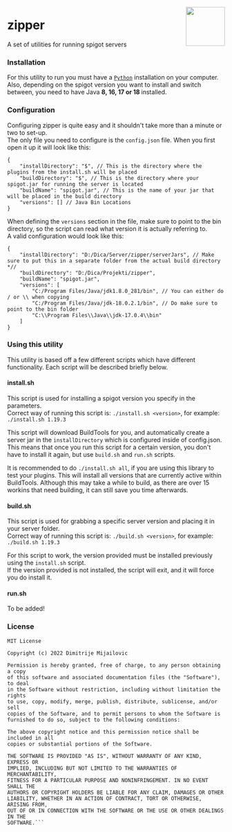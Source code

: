 <img src = "https://imgur.com/a2TE3J4.png" align = "right" height = "90px"></img>
# zipper
A set of utilities for running spigot servers 

### Installation
For this utility to run you must have a [``Python``](https://www.python.org/downloads/) installation on your computer. <br>
Also, depending on the spigot version you want to install and switch between, you need to have Java <b>8, 16, 17 or 18 </b>installed.

### Configuration
Configuring zipper is quite easy and it shouldn't take more than a minute or two to set-up. <br>
The only file you need to configure is the `config.json` file. When you first open it up it will look like this:

```json5
{
	"installDirectory": "$", // This is the directory where the plugins from the install.sh will be placed 
	"buildDirectory": "$", // This is the directory where your spigot.jar for running the server is located
	"buildName": "spigot.jar", // This is the name of your jar that will be placed in the build directory
	"versions": [] // Java Bin Locations 
}
```

When defining the ``versions`` section in the file, make sure to point to the bin directory, so the script can read 
what version it is actually referring to. <br>
A valid configuration would look like this:

```json5
{
	"installDirectory": "D:/Dica/Server/zipper/serverJars", // Make sure to put this in a separate folder from the actual build directory *//
	"buildDirectory": "D:/Dica/Projekti/zipper",
	"buildName": "spigot.jar",
	"versions": [
		"C:/Program Files/Java/jdk1.8.0_281/bin", // You can either do / or \\ when copying
		"C:/Program Files/Java/jdk-18.0.2.1/bin", // Do make sure to point to the bin folder
		"C:\\Program Files\\Java\\jdk-17.0.4\\bin"
	]
}
```

### Using this utility
This utility is based off a few different scripts which have different functionality. Each script will be described briefly below.

#### install.sh
This script is used for installing a spigot version you specify in the parameters. <br>
Correct way of running this script is: ``./install.sh <version>``, for example: ``./install.sh 1.19.3``

This script will download BuildTools for you, and automatically create a server jar in the ``installDirectory`` which is configured inside of config.json.
This means that once you run this script for a certain version, you don't have to install it again, but use ``build.sh`` and ``run.sh`` scripts.

It is recommended to do ``./install.sh all``, if you are using this library to test your plugins. This will install all versions that are currently active within BuildTools. Although this may take a while to build,
as there are over 15 workins that need building, it can still save you time afterwards.

#### build.sh
This script is used for grabbing a specific server version and placing it in your server folder. <br>
Correct way of running this script is: ``./build.sh <version>``, for example: ``./build.sh 1.19.3``

For this script to work, the version provided must be installed previously using the ``install.sh`` script. <br>
If the version provided is not installed, the script will exit, and it will force you do install it.

#### run.sh
To be added!


### License
```
MIT License

Copyright (c) 2022 Dimitrije Mijailovic

Permission is hereby granted, free of charge, to any person obtaining a copy
of this software and associated documentation files (the "Software"), to deal
in the Software without restriction, including without limitation the rights
to use, copy, modify, merge, publish, distribute, sublicense, and/or sell
copies of the Software, and to permit persons to whom the Software is
furnished to do so, subject to the following conditions:

The above copyright notice and this permission notice shall be included in all
copies or substantial portions of the Software.

THE SOFTWARE IS PROVIDED "AS IS", WITHOUT WARRANTY OF ANY KIND, EXPRESS OR
IMPLIED, INCLUDING BUT NOT LIMITED TO THE WARRANTIES OF MERCHANTABILITY,
FITNESS FOR A PARTICULAR PURPOSE AND NONINFRINGEMENT. IN NO EVENT SHALL THE
AUTHORS OR COPYRIGHT HOLDERS BE LIABLE FOR ANY CLAIM, DAMAGES OR OTHER
LIABILITY, WHETHER IN AN ACTION OF CONTRACT, TORT OR OTHERWISE, ARISING FROM,
OUT OF OR IN CONNECTION WITH THE SOFTWARE OR THE USE OR OTHER DEALINGS IN THE
SOFTWARE.```
